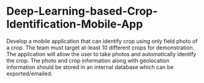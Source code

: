 # Deep-Learning-based-Crop-Identification-Mobile-App
Develop a mobile application that can identify crop using only field photo of a crop. The team must target at-least 10 different crops for demonstration. The application will allow the user to take photos and automatically identify the crop. The photo and crop information along with geolocation information should be stored in an internal database which can be exported/emailed.
